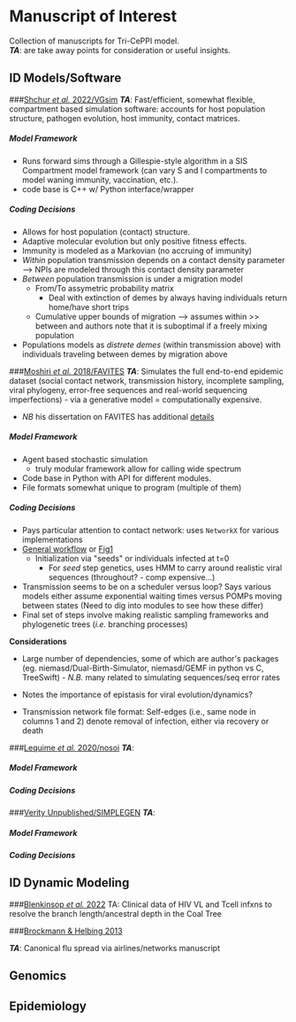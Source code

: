 # Manuscript of Interest

Collection of manuscripts for Tri-CePPI model.  
**_TA_**: are take away points for consideration or useful insights.

## ID Models/Software


###[Shchur _et al._ 2022/VGsim](https://journals.plos.org/ploscompbiol/article?id=10.1371/journal.pcbi.1010409)
**_TA_**:  Fast/efficient, somewhat flexible, compartment based simulation software: accounts for host population structure, pathogen evolution, host immunity, contact matrices.

##### Model Framework      
- Runs forward sims through a Gillespie-style algorithm in a SIS Compartment model framework (can vary S and I compartments to model waning immunity, vaccination, etc.).    
- code base is C++ w/ Python interface/wrapper

##### Coding Decisions
- Allows for host population (contact) structure.    
- Adaptive molecular evolution but only positive fitness effects.    
- Immunity is modeled as a Markovian (no accruing of immunity) 
- _Within_ population transmission depends on a contact density parameter --> NPIs are modeled through this contact density parameter 
- _Between_ population transmission is under a migration model 
	- From/To assymetric probability matrix 
		- Deal with extinction of demes by always having individuals return home/have short trips  
	- Cumulative upper bounds of migration --> assumes within >> between and authors note that it is suboptimal if a freely mixing population 
- Populations models as _distrete demes_ (within transmission above) with individuals traveling between demes by migration above 
	








###[Moshiri _et al._ 2018/FAVITES](https://academic.oup.com/bioinformatics/article/35/11/1852/5161084?login=false)
**_TA_**: Simulates the full end-to-end epidemic dataset (social contact network, transmission history, incomplete sampling, viral phylogeny, error-free sequences and real-world sequencing imperfections) - via a generative model = computationally expensive.     

- _NB_ his dissertation on FAVITES has additional [details](https://escholarship.org/uc/item/62s7q92d)


##### Model Framework    
- Agent based stochastic simulation 
	- truly modular framework allow for calling wide spectrum
-  Code base in Python with API for different modules.   
- File formats somewhat unique to program (multiple of them) 
	
##### Coding Decisions    
- Pays particular attention to contact network: uses `NetworkX` for various implementations 
- [General workflow](https://github.com/niemasd/FAVITES/wiki/General-Workflow) or [Fig1](https://www.ncbi.nlm.nih.gov/pmc/articles/PMC6931354/)
	- Initialization via "seeds" or individuals infected at t=0
		- For _seed_ step genetics, uses HMM to carry around realistic viral sequences (throughout? - comp expensive...)  
- Transmission seems to be on a scheduler versus loop? Says various models either assume exponential waiting times versus POMPs moving between states (Need to dig into modules to see how these differ)  
- Final set of steps involve making realistic sampling frameworks and phylogenetic trees (_i.e._ branching processes) 


**Considerations**

- Large number of dependencies, some of which are author's packages (eg. niemasd/Dual-Birth-Simulator, niemasd/GEMF in python vs C, TreeSwift)
		- _N.B._ many related to simulating sequences/seq error rates   
	
-  Notes the importance of epistasis for viral evolution/dynamics?  
-  Transmission network file format: Self-edges (i.e., same node in columns 1 and 2) denote removal of infection, either via recovery or death







###[Lequime _et al._ 2020/nosoi](https://besjournals.onlinelibrary.wiley.com/doi/full/10.1111/2041-210X.13422)
**_TA_**:  

##### Model Framework     
##### Coding Decisions  
	

###[Verity Unpublished/SIMPLEGEN](https://github.com/mrc-ide/SIMPLEGEN)
**_TA_**:  

##### Model Framework     
##### Coding Decisions  
	


## ID Dynamic Modeling

###[Blenkinsop _et al._ 2022](https://elifesciences.org/articles/76487)
TA: Clinical data of HIV VL and Tcell infxns to resolve the branch length/ancestral depth in the Coal Tree

###[Brockmann & Helbing 2013](https://www.science.org/doi/10.1126/science.1245200)

**_TA_**: Canonical flu spread via airlines/networks manuscript


## Genomics

## Epidemiology

